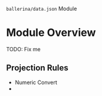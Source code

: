 `ballerina/data.json` Module

[//]: # (above is the module summary)

# Module Overview
TODO: Fix me

## Projection Rules

* Numeric Convert
* 